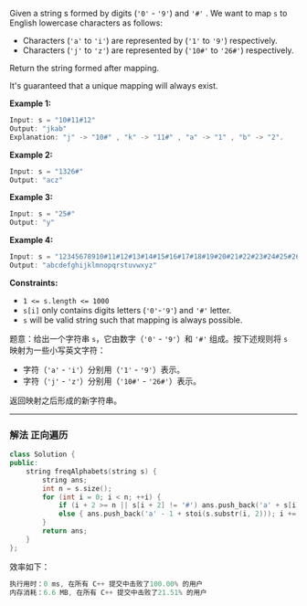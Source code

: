 

Given a string s formed by digits (`'0'` - `'9'`) and `'#'` . We want to map `s` to English lowercase characters as follows:
- Characters (`'a'` to `'i'`) are represented by (`'1'` to `'9'`) respectively.
 - Characters (`'j'` to `'z'`) are represented by (`'10#'` to `'26#'`) respectively. 

Return the string formed after mapping.

It's guaranteed that a unique mapping will always exist.

 

**Example 1:**

```swift
Input: s = "10#11#12"
Output: "jkab"
Explanation: "j" -> "10#" , "k" -> "11#" , "a" -> "1" , "b" -> "2".
```

**Example 2:**

```swift
Input: s = "1326#"
Output: "acz"
```

**Example 3:**

```swift
Input: s = "25#"
Output: "y"
```

**Example 4:**

```swift
Input: s = "12345678910#11#12#13#14#15#16#17#18#19#20#21#22#23#24#25#26#"
Output: "abcdefghijklmnopqrstuvwxyz"
```

**Constraints:**
- `1 <= s.length <= 1000`
- `s[i]` only contains digits letters (`'0'`-`'9'`) and `'#'` letter.
- `s` will be valid string such that mapping is always possible.




题意：给出一个字符串 `s`，它由数字（`'0'` - `'9'`）和 `'#'` 组成。按下述规则将 `s` 映射为一些小写英文字符：
- 字符（`'a'` - `'i'`）分别用（`'1'` - `'9'`）表示。
 - 字符（`'j'` - `'z'`）分别用（`'10#'` - `'26#'`）表示。 

返回映射之后形成的新字符串。

 ---
### 解法 正向遍历
```cpp
class Solution {
public:
    string freqAlphabets(string s) {
        string ans;
        int n = s.size();
        for (int i = 0; i < n; ++i) {
            if (i + 2 >= n || s[i + 2] != '#') ans.push_back('a' + s[i] - '1'); //'1'~'9' -> 'a'~'i'
            else { ans.push_back('a' - 1 + stoi(s.substr(i, 2))); i += 2; }
        }
        return ans;
    }
};
```
效率如下：
```cpp
执行用时：0 ms, 在所有 C++ 提交中击败了100.00% 的用户
内存消耗：6.6 MB, 在所有 C++ 提交中击败了21.51% 的用户
```
